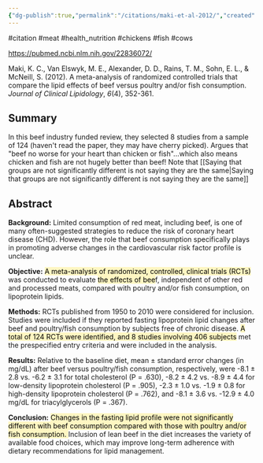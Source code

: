 ```yaml
---
{"dg-publish":true,"permalink":"/citations/maki-et-al-2012/","created":"2025-10-23T17:42:45.636+01:00","updated":"2025-10-23T18:06:08.893+01:00"}
---
```


#citation #meat #health_nutrition  #chickens #fish #cows 

https://pubmed.ncbi.nlm.nih.gov/22836072/

Maki, K. C., Van Elswyk, M. E., Alexander, D. D., Rains, T. M., Sohn, E. L., & McNeill, S. (2012). A meta-analysis of randomized controlled trials that compare the lipid effects of beef versus poultry and/or fish consumption. _Journal of Clinical Lipidology_, _6_(4), 352-361.

## Summary
In this beef industry funded review, they selected 8 studies from a sample of 124 (haven't read the paper, they may have cherry picked). 
Argues that "beef no worse for your heart than chicken or fish"...which also means chicken and fish are not hugely better than beef! Note that [[Saying that groups are not significantly different is not saying they are the same\|Saying that groups are not significantly different is not saying they are the same]]

## Abstract
**Background:** Limited consumption of red meat, including beef, is one of many often-suggested strategies to reduce the risk of coronary heart disease (CHD). However, the role that beef consumption specifically plays in promoting adverse changes in the cardiovascular risk factor profile is unclear.

**Objective:** <mark style="background: #FFF3A3A6;">A meta-analysis of randomized, controlled, clinical trials (RCTs)</mark> was conducted to evaluate <mark style="background: #FFF3A3A6;">the effects of bee</mark>f, independent of other red and processed meats, compared with poultry and/or fish consumption, on lipoprotein lipids.

**Methods:** RCTs published from 1950 to 2010 were considered for inclusion. Studies were included if they reported fasting lipoprotein lipid changes after beef and poultry/fish consumption by subjects free of chronic disease. <mark style="background: #FFF3A3A6;">A total of 124 RCTs were identified, and 8 studies involving 406 subjects</mark> met the prespecified entry criteria and were included in the analysis.

**Results:** Relative to the baseline diet, mean ± standard error changes (in mg/dL) after beef versus poultry/fish consumption, respectively, were -8.1 ± 2.8 vs. -6.2 ± 3.1 for total cholesterol (P = .630), -8.2 ± 4.2 vs. -8.9 ± 4.4 for low-density lipoprotein cholesterol (P = .905), -2.3 ± 1.0 vs. -1.9 ± 0.8 for high-density lipoprotein cholesterol (P = .762), and -8.1 ± 3.6 vs. -12.9 ± 4.0 mg/dL for triacylglycerols (P = .367).

**Conclusion:** <mark style="background: #FFF3A3A6;">Changes in the fasting lipid profile were not significantly different with beef consumption compared with those with poultry and/or fish consumption. </mark>Inclusion of lean beef in the diet increases the variety of available food choices, which may improve long-term adherence with dietary recommendations for lipid management.

